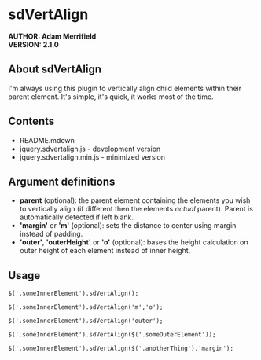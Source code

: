 # sdVertAlign #
**AUTHOR:	Adam Merrifield**   
**VERSION: 2.1.0**   

## About sdVertAlign ##

I'm always using this plugin to vertically align child elements within their parent element. It's simple, it's quick, it works most of the time.

## Contents ##

* README.mdown
* jquery.sdvertalign.js - development version
* jquery.sdvertalign.min.js - minimized version

## Argument definitions ##

* **parent** (optional): the parent element containing the elements you wish to vertically align (if different then the elements *actual* parent). Parent is automatically detected if left blank.
* **'margin'** or **'m'** (optional): sets the distance to center using margin instead of padding.
* **'outer'**, **'outerHeight'** or **'o'** (optional): bases the height calculation on outer height of each element instead of inner height.

## Usage ##

	$('.someInnerElement').sdVertAlign();
	
	$('.someInnerElement').sdVertAlign('m','o');

	$('.someInnerElement').sdVertAlign('outer');

	$('.someInnerElement').sdVertAlign($('.someOuterElement'));
	
	$('.someInnerElement').sdVertAlign($('.anotherThing'),'margin');